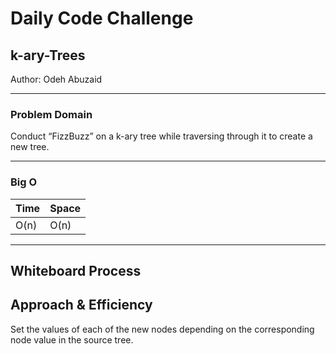 # Daily Code Challenge

## k-ary-Trees
Author: Odeh Abuzaid

---

### Problem Domain
Conduct “FizzBuzz” on a k-ary tree while traversing through it to create a new tree.

---
### Big O


| Time | Space |
| :----------- | :----------- |
| O(n) | O(n) |

---

## Whiteboard Process


## Approach & Efficiency
Set the values of each of the new nodes depending on the corresponding node value in the source tree.
